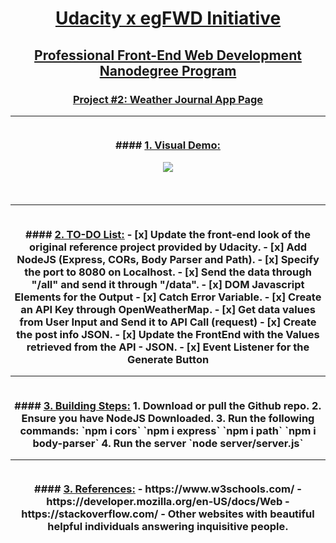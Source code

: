 <h1 align="center"><ins>Udacity x egFWD Initiative</ins><h2 align="center"><ins>Professional Front-End Web Development Nanodegree Program</ins><h3 align="center"><ins>Project #2: Weather Journal App Page</ins>
<br><hr><br>
####  <ins>1. Visual Demo: </ins>
<p align="center">
  <img src="https://i.imgur.com/lbIP3gx.gif" />
</p><br><hr><br>
####  <ins>2. TO-DO List:</ins>
- [x] Update the front-end look of the original reference project provided by Udacity.
- [x] Add NodeJS (Express, CORs, Body Parser and Path).
- [x] Specify the port to 8080 on Localhost.
- [x] Send the data through "/all" and send it through "/data".
- [x] DOM Javascript Elements for the Output
- [x] Catch Error Variable.
- [x] Create an API Key through OpenWeatherMap.
- [x] Get data values from User Input and Send it to API Call (request)
- [x] Create the post info JSON.
- [x] Update the FrontEnd with the Values retrieved from the API - JSON.
- [x] Event Listener for the Generate Button
<br><hr><br>
####  <ins>3. Building Steps:</ins>
1. Download or pull the Github repo.
2. Ensure you have NodeJS Downloaded.
3. Run the following commands:
	`npm i cors` `npm i express` `npm i path` `npm i body-parser`
4. Run the server
	`node server/server.js`
  <br><hr><br>
####  <ins>3. References:</ins>
- https://www.w3schools.com/
- https://developer.mozilla.org/en-US/docs/Web
- https://stackoverflow.com/
- Other websites with beautiful helpful individuals answering inquisitive people. 
